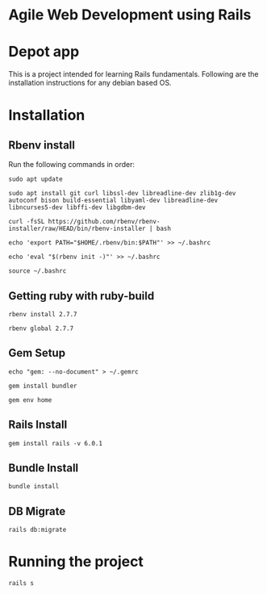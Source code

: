 # Agile Web Development using Rails
# Depot app

This is a project intended for learning Rails fundamentals. Following are the installation instructions for any debian based OS.

#  Installation
## Rbenv install
Run the following commands in order:

```sudo apt update```

```sudo apt install git curl libssl-dev libreadline-dev zlib1g-dev autoconf bison build-essential libyaml-dev libreadline-dev libncurses5-dev libffi-dev libgdbm-dev```

```curl -fsSL https://github.com/rbenv/rbenv-installer/raw/HEAD/bin/rbenv-installer | bash```

```echo 'export PATH="$HOME/.rbenv/bin:$PATH"' >> ~/.bashrc```

```echo 'eval "$(rbenv init -)"' >> ~/.bashrc```

```source ~/.bashrc```

## Getting ruby with ruby-build
```rbenv install 2.7.7```

```rbenv global 2.7.7```

## Gem Setup
```echo "gem: --no-document" > ~/.gemrc```

```gem install bundler```

```gem env home```

## Rails Install
```gem install rails -v 6.0.1```

## Bundle Install
```bundle install```

## DB Migrate
```rails db:migrate```

# Running the project
```rails s```

